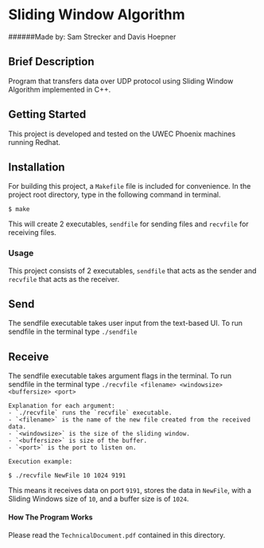 # Sliding Window Algorithm
######Made by: Sam Strecker and Davis Hoepner

## Brief Description
Program that transfers data over UDP protocol using Sliding Window Algorithm implemented in C++.

## Getting Started
This project is developed and tested on the UWEC Phoenix machines running Redhat.

## Installation
For building this project, a `Makefile` file is included for convenience. In the project root directory, type in the following command in terminal.  
```
$ make
```
This will create 2 executables, `sendfile` for sending files and `recvfile` for receiving files.  

### Usage
This project consists of 2 executables, `sendfile` that acts as the sender and `recvfile` that acts as the receiver.  

## Send
The sendfile executable takes user input from the text-based UI. To run sendfile in the terminal type `./sendfile`

## Receive 
The sendfile executable takes argument flags in the terminal. To run sendfile in the terminal type `./recvfile <filename> <windowsize> <buffersize> <port>`

```
Explanation for each argument:
- `./recvfile` runs the `recvfile` executable.
- `<filename>` is the name of the new file created from the received data.
- `<windowsize>` is the size of the sliding window.
- `<buffersize>` is size of the buffer.
- `<port>` is the port to listen on.

Execution example:  

$ ./recvfile NewFile 10 1024 9191
```
This means it receives data on port `9191`, stores the data in `NewFile`, with a Sliding Windows size of `10`, and a
  buffer size is of `1024`.

#### How The Program Works
Please read the `TechnicalDocument.pdf` contained in this directory.